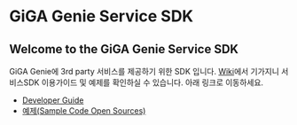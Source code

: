 # GiGA Genie Service SDK

**<h2>Welcome to the GiGA Genie Service SDK</h2>**
GiGA Genie에 3rd party 서비스를 제공하기 위한 SDK 입니다.
[Wiki](https://github.com/GiGAGenie-ServiceSDK/UserGuide/wiki)에서 기가지니 서비스SDK 이용가이드 및 예제를 확인하실 수 있습니다. 아래 링크로 이동하세요.

* [Developer Guide](https://github.com/GiGAGenie-ServiceSDK/UserGuide/wiki)
* [예제(Sample Code Open Sources)](https://github.com/GiGAGenie-ServiceSDK)
